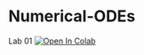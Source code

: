 # Numerical-ODEs

Lab 01 [![Open In Colab](https://colab.research.google.com/assets/colab-badge.svg)](https://colab.research.google.com/github/KOS-UJ/Numerical-ODEs/blob/master/picard.ipynb) 
